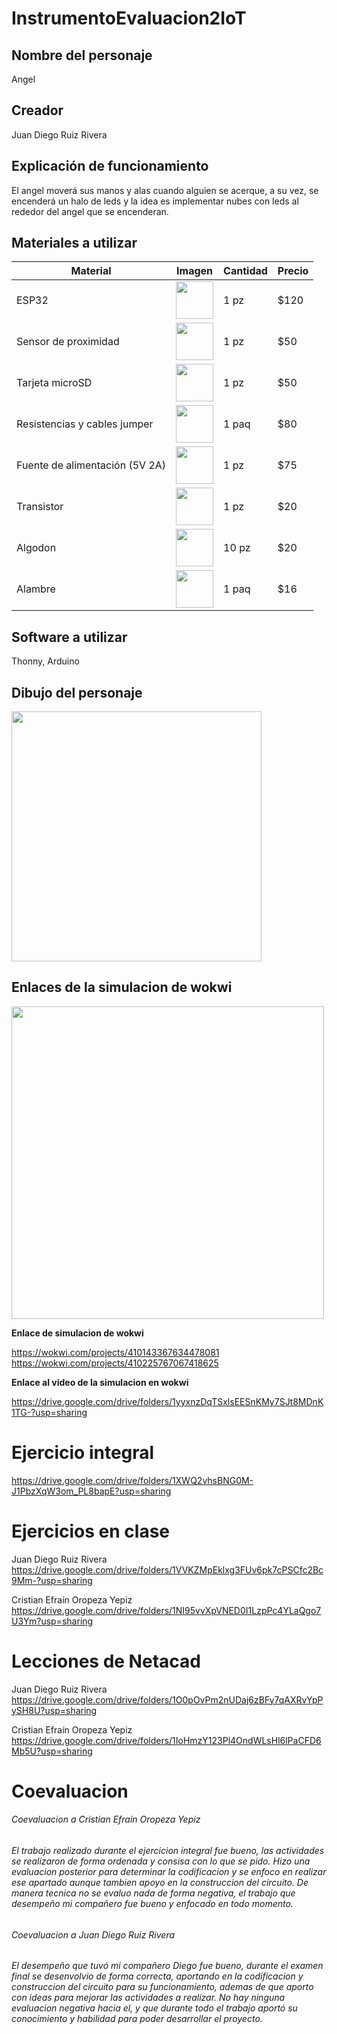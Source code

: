 # InstrumentoEvaluacion2IoT
## Nombre del personaje
Angel 
## Creador
Juan Diego Ruiz Rivera
## Explicación de funcionamiento
El angel moverá sus manos y alas cuando alguien se acerque, a su vez, se encenderá un halo de leds y la idea es implementar nubes con leds al rededor del angel que se encenderan.
## Materiales a utilizar
| Material | Imagen | Cantidad | Precio |
|-|-|-|-|
|ESP32|<img src="https://github.com/user-attachments/assets/41c9a276-97af-4928-b202-e5325a11d384" width="60"/>|1 pz|$120|
|Sensor de proximidad|<img src="https://github.com/user-attachments/assets/3d139ca5-3cc2-4124-baa7-2f6fb9569786" width="60"/>|1 pz|$50|
|Tarjeta microSD|<img src="https://github.com/user-attachments/assets/fa6838db-664f-4412-8a13-85b0ed44a95d" width="60"/>|1 pz|$50|
|Resistencias y cables jumper|<img src="https://github.com/user-attachments/assets/6cea1d72-0327-4066-b6c8-24d1a3a86c1e" width="60"/>|1 paq|$80|
|Fuente de alimentación (5V 2A)|<img src="https://github.com/user-attachments/assets/1e61c741-3262-4463-8cbe-d53830735182" width="60"/>|1 pz|$75|
|Transistor |<img src="https://github.com/user-attachments/assets/fe3a986e-e2af-4351-8e72-f9b557112de4" width="60"/>|1 pz|$20|
|Algodon|<img src="https://github.com/user-attachments/assets/326b7866-9454-45e6-b72c-558e80ff4763" width="60"/>|10 pz|$20|
|Alambre|<img src="https://github.com/user-attachments/assets/4e928e12-92ab-4fcc-a4c1-fb87248994e5" width="60"/>|1 paq|$16|


## Software a utilizar
Thonny, Arduino
## Dibujo del personaje 
<img src="https://github.com/user-attachments/assets/e338a97c-d7e8-42a3-9480-b83259415531" width="400"/>

## Enlaces de la simulacion de wokwi

<img src="https://github.com/user-attachments/assets/6e188e03-9027-463a-b2ff-db7b660af65e" width="500"/>

**Enlace de simulacion de wokwi**

https://wokwi.com/projects/410143367634478081
https://wokwi.com/projects/410225767067418625

**Enlace al video de la simulacion en wokwi**

https://drive.google.com/drive/folders/1yyxnzDqTSxlsEESnKMy7SJt8MDnK1TG-?usp=sharing

# Ejercicio integral
https://drive.google.com/drive/folders/1XWQ2vhsBNG0M-J1PbzXqW3om_PL8bapE?usp=sharing
# Ejercicios en clase
Juan Diego Ruiz Rivera
https://drive.google.com/drive/folders/1VVKZMpEklxg3FUv6pk7cPSCfc2Bc9Mm-?usp=sharing

Cristian Efraín Oropeza Yepiz
https://drive.google.com/drive/folders/1NI95vvXpVNED0I1LzpPc4YLaQgo7U3Ym?usp=sharing
# Lecciones de Netacad
Juan Diego Ruiz Rivera
https://drive.google.com/drive/folders/1O0pOvPm2nUDaj6zBFy7qAXRvYpPySH8U?usp=sharing

Cristian Efraín Oropeza Yepiz
https://drive.google.com/drive/folders/1IoHmzY123Pl4OndWLsHl6lPaCFD6Mb5U?usp=sharing
# Coevaluacion
<h6>Coevaluacion a Cristian Efraín Oropeza Yepiz<h6>
El trabajo realizado durante el ejercicion integral fue bueno, las actividades se realizaron de forma ordenada y consisa con lo que se pido.
Hizo una evaluacion posterior para determinar la codificacion y se enfoco en realizar ese apartado aunque tambien apoyo en la construccion del circuito.
De manera tecnica no se evaluo nada de forma negativa, el trabajo que desempeño mi compañero fue bueno y enfocado en todo momento.

<h6>Coevaluacion a Juan Diego Ruiz Rivera<h6>
El desempeño que tuvó mi compañero Diego fue bueno, durante el examen final se desenvolvio de forma correcta, aportando en la codificacion y construccion del circuito para su funcionamiento, ademas de que aporto con ideas para mejorar las actividades a realizar.
No hay ninguna evaluacion negativa hacia el, y que durante todo el trabajo aportó su conocimiento y habilidad para poder desarrollar el proyecto.
